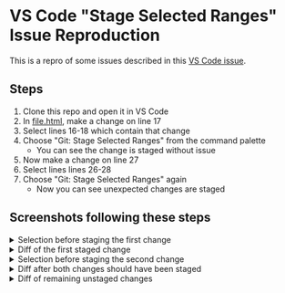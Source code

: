 # VS Code "Stage Selected Ranges" Issue Reproduction

This is a repro of some issues described in this [VS Code
issue](https://github.com/microsoft/vscode/issues/235904).

## Steps

1. Clone this repo and open it in VS Code
2. In [file.html](file.html), make a change on line 17
3. Select lines 16-18 which contain that change
4. Choose "Git: Stage Selected Ranges" from the command palette
   - You can see the change is staged without issue
4. Now make a change on line 27
5. Select lines lines 26-28
6. Choose "Git: Stage Selected Ranges" again
   - Now you can see unexpected changes are staged

## Screenshots following these steps

<details>

<summary>Selection before staging the first change</summary>

![Selection before staging the first change](1.png)

</details>

<details>

<summary>Diff of the first staged change</summary>

![Diff of the first staged change](2.png)

</details>

<details>

<summary>Selection before staging the second change</summary>

![Selection before staging the second change](3.png)

</details>

<details>

<summary>Diff after both changes should have been staged</summary>

![Diff of the second staged change](4.png)

</details>

<details>

<summary>Diff of remaining unstaged changes</summary>

![Diff of the remaining unstaged changes](5.png)

</details>

